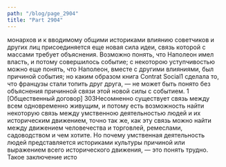 ```yaml
---
path: "/blog/page_2904"
title: "Part 2904"
---
```


 монархов и к вводимому общими историками влиянию советчиков и других лиц присоединяется еще новая сила идеи, связь которой с массами требует объяснения. Возможно понять, что Наполеон имел власть, и потому совершилось событие; с некоторою уступчивостью можно еще понять, что Наполеон, вместе с другими влияниями, был причиной события; но каким образом книга Contrat Social1 сделала то, что французы стали топить друг друга, — не может быть понято без объяснения причинной связи этой новой силы с событием.
1 [Общественный договор]
303Несомненно существует связь между всем одновременно живущим, и потому есть возможность найти некоторую связь между умственною деятельностью людей и их историческим движением, точно так же, как эту связь можно найти между движением человечества и торговлей, ремеслами, садоводством и чем хотите. Но почему умственная деятельность людей представляется историками культуры причиной или выражением всего исторического движения, — это понять трудно. Такое заключение исто
